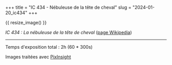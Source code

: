 +++
title = "IC 434 - Nébuleuse de la tête de cheval"
slug = "2024-01-20_ic434"
+++

{{ resize_image() }}

_IC 434 : La nébuleuse de la tête de cheval_ ([page Wikipedia](https://fr.wikipedia.org/wiki/IC_434))

---

Temps d'exposition total : 2h (60 \* 300s)

Images traitées avec [PixInsight](https://pixinsight.com/)
